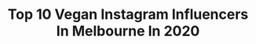 ---
title: Top 10 Vegan Instagram Influencers In Melbourne In 2020
description: >-
  Find top vegan Instagram influencers in Melbourne in 2020. Most popular hashtags: #vegan #glutenfree #healthyfood #pancakes.
platform: Instagram
profiles:
  - username: "mealsbymiri"
    fullname: >-
      Miriam🌙🌱
    location: "Australia"
    followers: 48465
    engagement: 333
    commentsToLikes: 0.071478
    id: ck0ue9w8qkwgl0i19tkt1ejzl
    verified: false
    hashtags: "#isobaking, #sundaybrunch, #veganporridge, #cinnamon"
  - username: "panaceas_pantry"
    fullname: >-
      Jade/Vegan food/photographer
    location: "Australia"
    followers: 313663
    engagement: 121
    commentsToLikes: 0.035842
    id: ck0tymiyqn9x10i19fsp4e45h
    verified: false
    hashtags: "#wearefamily, #bonnemaman, #bonnemamanpartner, #kanzi"
  - username: "melbournefoodnerd"
    fullname: >-
      Adrian |Melbourne Food Blogger
    location: "Australia"
    followers: 5704
    engagement: 1002
    commentsToLikes: 0.417512
    id: ck55n3llh5eax0i11hvpiifm6
    verified: false
    hashtags: "#dairyfree, #sustainable, #flashback, #stayhome"
  - username: "ivan_krslovic"
    fullname: >-
      Ivan Krslovic 🌹
    location: "Australia"
    followers: 25253
    engagement: 114
    commentsToLikes: 0.229017
    id: ck0tvihwrbi5r0i19vhu60xzb
    verified: false
    hashtags: "#whatagup, #challenge, #notforlong, #drake"
  - username: "vegansofmelb"
    fullname: >-
      Vegans of Melbourne
    location: "Australia"
    followers: 10452
    engagement: 546
    commentsToLikes: 0.055132
    id: ck5zpdnmfshgk0i143fybekug
    verified: false
    hashtags: "#health"
  - username: "unbeleafablefood"
    fullname: >-
      Jess - Vegan Food Melbourne
    location: "Australia"
    followers: 7112
    engagement: 531
    commentsToLikes: 0.475509
    id: ck5c6i25y5hac0i1100fgq43o
    verified: false
    hashtags: "#melbournerestaurant, #nativeplants, #takeawaycoffee, #pizza"
  - username: "avalontattoo"
    fullname: >-
      Avalon Todaro🐓
    location: "Australia"
    followers: 57135
    engagement: 272
    commentsToLikes: 0.010182
    id: ck0w4mkc6zbwr0i19e2ahz5zl
    verified: false
    hashtags: "#vegantattoo, #hentattop, #shouldertattoo, #ladytattooers"
  - username: "simmyeats.melb"
    fullname: >-
      Melbourne Foodie & Lifestyle
    location: "Australia"
    followers: 2986
    engagement: 1392
    commentsToLikes: 0.559859
    id: ck5zr1anzvpbc0i148a6j4ja9
    verified: false
    hashtags: "#beerthirsty, #glutenfreevegan, #vegetarianfood, #eatinghealthy"
  - username: "vivu.food"
    fullname: >-
      Vi Vu
    location: "Australia"
    followers: 16145
    engagement: 1854
    commentsToLikes: 0.096871
    id: ck5zwkd7969z80i14eiibpfiy
    verified: false
    hashtags: "#coffeeshop, #donutlover, #parmesan, #fish"
  - username: "ashworethat"
    fullname: >-
      Ash
    location: "Australia"
    followers: 15929
    engagement: 388
    commentsToLikes: 0.103199
    id: ck5q3bup5k4h80i11ndzh44gl
    verified: false
    hashtags: "#bonvoyage, #isoskincare, #lunchtimewalk, #littleluxuries"
---